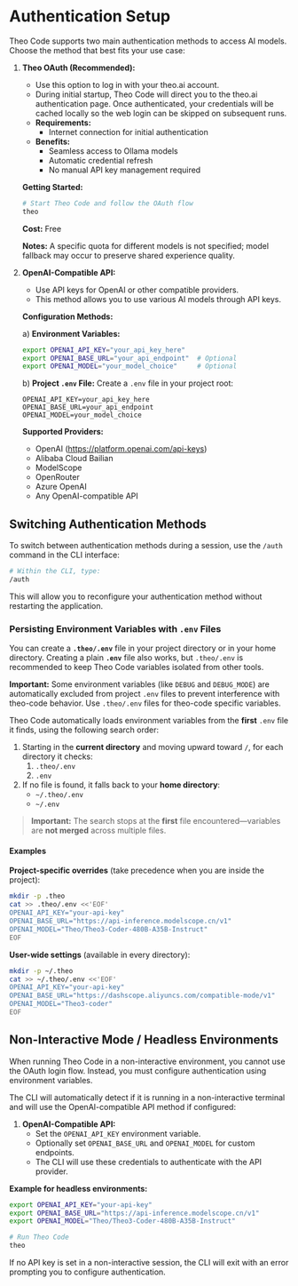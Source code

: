 # Authentication Setup

Theo Code supports two main authentication methods to access AI models. Choose the method that best fits your use case:

1.  **Theo OAuth (Recommended):**
    - Use this option to log in with your theo.ai account.
    - During initial startup, Theo Code will direct you to the theo.ai authentication page. Once authenticated, your credentials will be cached locally so the web login can be skipped on subsequent runs.
    - **Requirements:**
      - Internet connection for initial authentication
    - **Benefits:**
      - Seamless access to Ollama models
      - Automatic credential refresh
      - No manual API key management required

    **Getting Started:**

    ```bash
    # Start Theo Code and follow the OAuth flow
    theo
    ```

    **Cost:** Free

    **Notes:** A specific quota for different models is not specified; model fallback may occur to preserve shared experience quality.

2.  **<a id="openai-api"></a>OpenAI-Compatible API:**
    - Use API keys for OpenAI or other compatible providers.
    - This method allows you to use various AI models through API keys.

    **Configuration Methods:**

    a) **Environment Variables:**

    ```bash
    export OPENAI_API_KEY="your_api_key_here"
    export OPENAI_BASE_URL="your_api_endpoint"  # Optional
    export OPENAI_MODEL="your_model_choice"     # Optional
    ```

    b) **Project `.env` File:**
    Create a `.env` file in your project root:

    ```env
    OPENAI_API_KEY=your_api_key_here
    OPENAI_BASE_URL=your_api_endpoint
    OPENAI_MODEL=your_model_choice
    ```

    **Supported Providers:**
    - OpenAI (https://platform.openai.com/api-keys)
    - Alibaba Cloud Bailian
    - ModelScope
    - OpenRouter
    - Azure OpenAI
    - Any OpenAI-compatible API

## Switching Authentication Methods

To switch between authentication methods during a session, use the `/auth` command in the CLI interface:

```bash
# Within the CLI, type:
/auth
```

This will allow you to reconfigure your authentication method without restarting the application.

### Persisting Environment Variables with `.env` Files

You can create a **`.theo/.env`** file in your project directory or in your home directory. Creating a plain **`.env`** file also works, but `.theo/.env` is recommended to keep Theo Code variables isolated from other tools.

**Important:** Some environment variables (like `DEBUG` and `DEBUG_MODE`) are automatically excluded from project `.env` files to prevent interference with theo-code behavior. Use `.theo/.env` files for theo-code specific variables.

Theo Code automatically loads environment variables from the **first** `.env` file it finds, using the following search order:

1. Starting in the **current directory** and moving upward toward `/`, for each directory it checks:
   1. `.theo/.env`
   2. `.env`
2. If no file is found, it falls back to your **home directory**:
   - `~/.theo/.env`
   - `~/.env`

> **Important:** The search stops at the **first** file encountered—variables are **not merged** across multiple files.

#### Examples

**Project-specific overrides** (take precedence when you are inside the project):

```bash
mkdir -p .theo
cat >> .theo/.env <<'EOF'
OPENAI_API_KEY="your-api-key"
OPENAI_BASE_URL="https://api-inference.modelscope.cn/v1"
OPENAI_MODEL="Theo/Theo3-Coder-480B-A35B-Instruct"
EOF
```

**User-wide settings** (available in every directory):

```bash
mkdir -p ~/.theo
cat >> ~/.theo/.env <<'EOF'
OPENAI_API_KEY="your-api-key"
OPENAI_BASE_URL="https://dashscope.aliyuncs.com/compatible-mode/v1"
OPENAI_MODEL="Theo3-coder"
EOF
```

## Non-Interactive Mode / Headless Environments

When running Theo Code in a non-interactive environment, you cannot use the OAuth login flow.
Instead, you must configure authentication using environment variables.

The CLI will automatically detect if it is running in a non-interactive terminal and will use the
OpenAI-compatible API method if configured:

1.  **OpenAI-Compatible API:**
    - Set the `OPENAI_API_KEY` environment variable.
    - Optionally set `OPENAI_BASE_URL` and `OPENAI_MODEL` for custom endpoints.
    - The CLI will use these credentials to authenticate with the API provider.

**Example for headless environments:**

```bash
export OPENAI_API_KEY="your-api-key"
export OPENAI_BASE_URL="https://api-inference.modelscope.cn/v1"
export OPENAI_MODEL="Theo/Theo3-Coder-480B-A35B-Instruct"

# Run Theo Code
theo
```

If no API key is set in a non-interactive session, the CLI will exit with an error prompting you to configure authentication.
